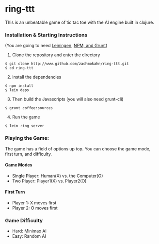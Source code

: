 # ring-ttt

This is an unbeatable game of tic tac toe with the AI engine built in clojure.

### Installation & Starting Instructions
(You are going to need [Leiningen](http://leiningen.org/), [NPM, and
Grunt](http://thechangelog.com/install-node-js-with-homebrew-on-os-x/))

1. Clone the repository and enter the directory
  ```
  $ git clone http://www.github.com/zachmokahn/ring-ttt.git
  $ cd ring-ttt
  ```

2. Install the dependencies
  ```
  $ npm install
  $ lein deps
  ```

3. Then build the Javascripts (you will also need grunt-cli)
  ```
  $ grunt coffee:sources
  ```

4. Run the game
  ```
  $ lein ring server
  ```

### Playing the Game:
  The game has a field of options up top. You can choose the game mode, first
turn, and difficulty.

#### Game Modes
* Single Player: Human(X) vs. the Computer(O)
* Two Player: Player1(X) vs. Player2(O)

#### First Turn
* Player 1: X moves first
* Player 2: O moves first

### Game Difficulty
* Hard: Minimax AI
* Easy: Random AI
